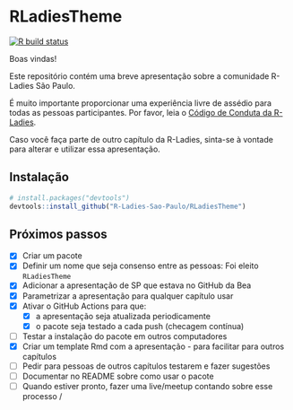 
<!-- README.md is generated from README.Rmd. Please edit that file -->

# RLadiesTheme

<!-- badges: start -->

[![R build
status](https://github.com/R-Ladies-Sao-Paulo/RLadiesTheme/workflows/R-CMD-check/badge.svg)](https://github.com/R-Ladies-Sao-Paulo/RLadiesTheme/actions)
<!-- badges: end -->

Boas vindas\!

Este repositório contém uma breve apresentação sobre a comunidade
R-Ladies São Paulo.

É muito importante proporcionar uma experiência livre de assédio para
todas as pessoas participantes. Por favor, leia o [Código de Conduta da
R-Ladies](https://github.com/rladies/starter-kit/wiki/Code-of-Conduct#portuguese).

Caso você faça parte de outro capítulo da R-Ladies, sinta-se à vontade
para alterar e utilizar essa apresentação.

## Instalação

``` r
# install.packages("devtools")
devtools::install_github("R-Ladies-Sao-Paulo/RLadiesTheme")
```

## Próximos passos

  - [x] Criar um pacote
  - [x] Definir um nome que seja consenso entre as pessoas: Foi eleito
    `RLadiesTheme`
  - [x] Adicionar a apresentação de SP que estava no GitHub da Bea
  - [x] Parametrizar a apresentação para qualquer capítulo usar
  - [x] Ativar o GitHub Actions para que:
      - [x] a apresentação seja atualizada periodicamente
      - [x] o pacote seja testado a cada push (checagem contínua)
  - [ ] Testar a instalação do pacote em outros computadores
  - [x] Criar um template Rmd com a apresentação - para facilitar para
    outros capítulos
  - [ ] Pedir para pessoas de outros capítulos testarem e fazer
    sugestões
  - [ ] Documentar no README sobre como usar o pacote
  - [ ] Quando estiver pronto, fazer uma live/meetup contando sobre esse
    processo /
